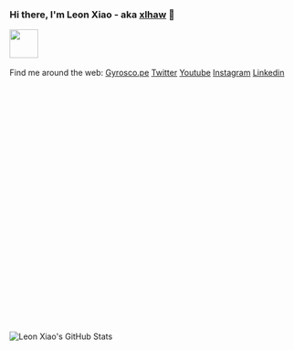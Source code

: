 ### Hi there, I'm Leon Xiao - aka [xlhaw] 👋
<a href="https://sourcerer.io/xlhaw"><img src="https://avatars3.githubusercontent.com/u/28912944?v=4" height="50px" width="50px" alt=""/></a>
<a href="https://sourcerer.io/xlhaw"><img src="https://img.shields.io/badge/Python-9%20commits-orange.svg" alt=""></a>

Find me around the web:
[Gyrosco.pe](https://me.xlhaw.com)
[Twitter](https://twitter.com/xlhaw)
[Youtube](https://youtube.com/xlhaw)
[Instagram](https://instagram.com/xlhaw)
[Linkedin](https://linkedin.com/in/xlhaw)


<p>
<script src="https://cdn.plot.ly/plotly-latest.min.js"></script>
<div id="/plotly/test.json" class="plotly" style="height:400px"></div>
<script>
Plotly.d3.json("/plotly/test.json", function(err, fig) {
    Plotly.plot('\/plotly\/test.json', fig.data, fig.layout, {responsive: true});
});
</script></p>

<br/> 
  <img align="left" alt="Leon Xiao's GitHub Stats" src="https://github-readme-stats.codestackr.vercel.app/api?username=xlhaw&show_icons=true&hide_border=true" />
  
  
[xlhaw]: https://www.xlhaw.com